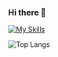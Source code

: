 ### Hi there 👋
<!--- Sou Vitor, atualmente sou estudante de Ciência da Computação e Técnico de TI no Instituto Metrópole Digital. Tenho interesse em desenvolvimento back-end e DevOps.
[![My Skills](https://skillicons.dev/icons?i=py,django,go,html,css,js,docker,linux,bash,postgres,mysql&perline=15)](https://skillicons.dev)
-->

[![My Skills](https://skillicons.dev/icons?i=py,django,html,css,js,docker,go,linux,bash,&perline=15)](https://skillicons.dev)

![Top Langs](https://github-readme-stats.vercel.app/api/top-langs/?username=svavitor&layout=donut-vertical&theme=tokyonight&hide_border=true)
